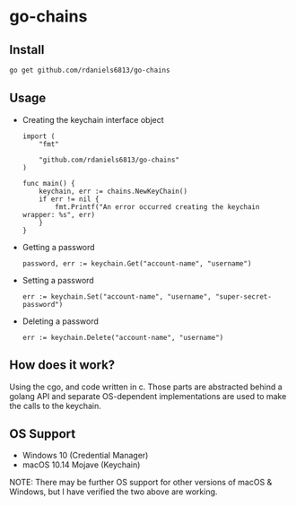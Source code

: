 # go-chains

## Install

```sh
go get github.com/rdaniels6813/go-chains
```

## Usage

* Creating the keychain interface object

    ```golang
    import (
        "fmt"

        "github.com/rdaniels6813/go-chains"
    )

    func main() {
        keychain, err := chains.NewKeyChain()
        if err != nil {
            fmt.Printf("An error occurred creating the keychain wrapper: %s", err)
        }
    }
    ```

* Getting a password
    ```golang
    password, err := keychain.Get("account-name", "username")
    ```

* Setting a password    
    ```golang
    err := keychain.Set("account-name", "username", "super-secret-password")
    ```

* Deleting a password
    ```golang
    err := keychain.Delete("account-name", "username")
    ```


## How does it work?

Using the cgo, and code written in c.  Those parts are abstracted behind a golang API and separate OS-dependent implementations are used to make the calls to the keychain.

## OS Support
* Windows 10 (Credential Manager)
* macOS 10.14 Mojave (Keychain)

NOTE: There may be further OS support for other versions of macOS & Windows, but I have verified the two above are working.